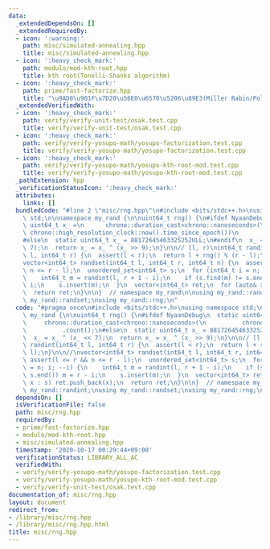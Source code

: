 ```yaml
---
data:
  _extendedDependsOn: []
  _extendedRequiredBy:
  - icon: ':warning:'
    path: misc/simulated-annealing.hpp
    title: misc/simulated-annealing.hpp
  - icon: ':heavy_check_mark:'
    path: modulo/mod-kth-root.hpp
    title: kth root(Tonelli-Shanks algorithm)
  - icon: ':heavy_check_mark:'
    path: prime/fast-factorize.hpp
    title: "\u9AD8\u901F\u7D20\u56E0\u6570\u5206\u89E3(Miller Rabin/Pollard's Rho)"
  _extendedVerifiedWith:
  - icon: ':heavy_check_mark:'
    path: verify/verify-unit-test/osak.test.cpp
    title: verify/verify-unit-test/osak.test.cpp
  - icon: ':heavy_check_mark:'
    path: verify/verify-yosupo-math/yosupo-factorization.test.cpp
    title: verify/verify-yosupo-math/yosupo-factorization.test.cpp
  - icon: ':heavy_check_mark:'
    path: verify/verify-yosupo-math/yosupo-kth-root-mod.test.cpp
    title: verify/verify-yosupo-math/yosupo-kth-root-mod.test.cpp
  _pathExtension: hpp
  _verificationStatusIcon: ':heavy_check_mark:'
  attributes:
    links: []
  bundledCode: "#line 2 \"misc/rng.hpp\"\n#include <bits/stdc++.h>\nusing namespace\
    \ std;\n\nnamespace my_rand {\n\nuint64_t rng() {\n#ifdef NyaanDebug\n  static\
    \ uint64_t x_ =\n      chrono::duration_cast<chrono::nanoseconds>(\n         \
    \ chrono::high_resolution_clock::now().time_since_epoch())\n          .count();\n\
    #else\n  static uint64_t x_ = 88172645463325252ULL;\n#endif\n  x_ = x_ ^ (x_ <<\
    \ 7);\n  return x_ = x_ ^ (x_ >> 9);\n}\n\n// [l, r)\nint64_t randint(int64_t\
    \ l, int64_t r) {\n  assert(l < r);\n  return l + rng() % (r - l);\n}\n\n//\n\
    vector<int64_t> randset(int64_t l, int64_t r, int64_t n) {\n  assert(l <= r &&\
    \ n <= r - l);\n  unordered_set<int64_t> s;\n  for (int64_t i = n; i; --i) {\n\
    \    int64_t m = randint(l, r + 1 - i);\n    if (s.find(m) != s.end()) m = r -\
    \ i;\n    s.insert(m);\n  }\n  vector<int64_t> ret;\n  for (auto& x : s) ret.push_back(x);\n\
    \  return ret;\n}\n\n}  // namespace my_rand\n\nusing my_rand::randint;\nusing\
    \ my_rand::randset;\nusing my_rand::rng;\n"
  code: "#pragma once\n#include <bits/stdc++.h>\nusing namespace std;\n\nnamespace\
    \ my_rand {\n\nuint64_t rng() {\n#ifdef NyaanDebug\n  static uint64_t x_ =\n \
    \     chrono::duration_cast<chrono::nanoseconds>(\n          chrono::high_resolution_clock::now().time_since_epoch())\n\
    \          .count();\n#else\n  static uint64_t x_ = 88172645463325252ULL;\n#endif\n\
    \  x_ = x_ ^ (x_ << 7);\n  return x_ = x_ ^ (x_ >> 9);\n}\n\n// [l, r)\nint64_t\
    \ randint(int64_t l, int64_t r) {\n  assert(l < r);\n  return l + rng() % (r -\
    \ l);\n}\n\n//\nvector<int64_t> randset(int64_t l, int64_t r, int64_t n) {\n \
    \ assert(l <= r && n <= r - l);\n  unordered_set<int64_t> s;\n  for (int64_t i\
    \ = n; i; --i) {\n    int64_t m = randint(l, r + 1 - i);\n    if (s.find(m) !=\
    \ s.end()) m = r - i;\n    s.insert(m);\n  }\n  vector<int64_t> ret;\n  for (auto&\
    \ x : s) ret.push_back(x);\n  return ret;\n}\n\n}  // namespace my_rand\n\nusing\
    \ my_rand::randint;\nusing my_rand::randset;\nusing my_rand::rng;\n"
  dependsOn: []
  isVerificationFile: false
  path: misc/rng.hpp
  requiredBy:
  - prime/fast-factorize.hpp
  - modulo/mod-kth-root.hpp
  - misc/simulated-annealing.hpp
  timestamp: '2020-10-17 00:29:44+09:00'
  verificationStatus: LIBRARY_ALL_AC
  verifiedWith:
  - verify/verify-yosupo-math/yosupo-factorization.test.cpp
  - verify/verify-yosupo-math/yosupo-kth-root-mod.test.cpp
  - verify/verify-unit-test/osak.test.cpp
documentation_of: misc/rng.hpp
layout: document
redirect_from:
- /library/misc/rng.hpp
- /library/misc/rng.hpp.html
title: misc/rng.hpp
---
```

